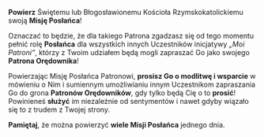 **Powierz** Świętemu lub Błogosławionemu Kościoła Rzymskokatolickiemu swoją **Misję Posłańca**!

Oznaczać to będzie, że dla takiego Patrona zgadzasz się od tego momentu pełnić rolę **Posłańca** dla wszystkich innych Uczestników inicjatywy _„Moi Patroni”_, którzy z Twoim udziałem będą mogli zapraszać Go jako swojego **Patrona Orędownika**!

Powierzając Misję Posłańca Patronowi, **prosisz Go o modlitwę i wsparcie** w mówieniu o Nim i sumiennym umożliwianiu innym Uczestnikom zapraszania Go do grona **Patronów Orędowników**, gdy tylko będą Cię o to **prosić**! Powinieneś **służyć** im niezależnie od sentymentów i nawet gdyby wiązało się to z trudem z Twojej strony.

**Pamiętaj**, że można powierzyć **wiele Misji Posłańca** jednego dnia.
